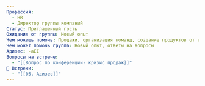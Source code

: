 ```yaml
---
Профессия:
  - HR
  - Директор группы компаний
Статус: Приглашенный гость
Ожидания от группы: Новый опыт
Чем можешь помочь: Продажи, организация команд, создание продуктов от идеи на листочке, нетворк, создание групп
Чем может помочь группа: Новый опыт, ответы на вопросы
Адизес: -aEI
Вопросы на встрече:
  - "[[Вопрос по конференции- кризис продаж]]"
👘 Встречи:
  - "[[05. Адизес]]"
---
```

